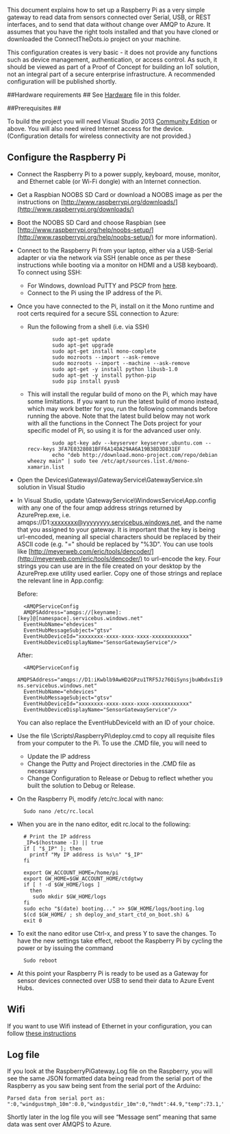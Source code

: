This document explains how to set up a Raspberry Pi as a very simple gateway to read data from sensors connected over Serial, USB, or REST interfaces, and to send that data without change over AMQP to Azure. 
It assumes that you have the right tools installed and that you have cloned or downloaded the ConnectTheDots.io project on your machine.

This configuration creates is very basic - it does not provide any functions such as device management, authentication, or access control. As such, it should be viewed as part of a Proof of Concept for building an IoT solution, not an integral part of a secure enterprise infrastructure. A recommended configuration will be published shortly.


##Hardware requirements ##
See [Hardware](Hardware.md) file in this folder.


##Prerequisites ##

To build the project you will need Visual Studio 2013 [Community Edition](http://www.visualstudio.com/downloads/download-visual-studio-vs) or above. You will also need wired Internet access for the device. (Configuration details for wireless connectivity are not provided.)

## Configure the Raspberry Pi ##

* Connect the Raspberry Pi to a power supply, keyboard, mouse, monitor, and Ethernet cable (or Wi-Fi dongle) with an Internet connection.
* Get a Raspbian NOOBS SD Card or download a NOOBS image as per the instructions on [http://www.raspberrypi.org/downloads/](http://www.raspberrypi.org/downloads/)
* Boot the NOOBS SD Card and choose Raspbian (see [http://www.raspberrypi.org/help/noobs-setup/](http://www.raspberrypi.org/help/noobs-setup/) for more information).
* Connect to the Raspberry Pi from your laptop, either via a USB-Serial adapter or via the network via SSH (enable once as per these instructions while booting via a monitor on HDMI and a USB keyboard). To connect using SSH:
    * For Windows, download PuTTY and PSCP from [here](http://www.putty.org/).
    * Connect to the Pi using the IP address of the Pi.
* Once you have connected to the Pi, install on it the Mono runtime and root certs required for a secure SSL connection to Azure:
    * Run the following from a shell (i.e. via SSH)
    

                  sudo apt-get update 
				  sudo apt-get upgrade 
                  sudo apt-get install mono-complete
                  sudo mozroots --import --ask-remove
				  sudo mozroots --import --machine --ask-remove
				  sudo apt-get -y install python libusb-1.0
				  sudo apt-get -y install python-pip
				  sudo pip install pyusb

    * This will install the regular build of mono on the Pi, which may have some limitations. If you want to run the latest build of mono instead, which may work better for you, run the following commands before running the above. Note that the latest build below may not work with all the functions in the Connect The Dots project for your specific model of Pi, so using it is for the advanced user only. 
    
                  sudo apt-key adv --keyserver keyserver.ubuntu.com --recv-keys 3FA7E0328081BFF6A14DA29AA6A19B38D3D831EF 
                  echo "deb http://download.mono-project.com/repo/debian wheezy main" | sudo tee /etc/apt/sources.list.d/mono-xamarin.list 



* Open the Devices\Gateways\GatewayService\GatewayService.sln solution in Visual Studio
* In Visual Studio, update \GatewayService\WindowsService\App.config with any one of the four amqp address strings returned by AzurePrep.exe, i.e. amqps://D1:xxxxxxxx@yyyyyyyy.servicebus.windows.net, and the 
name that you assigned to your gateway. It is important that the key is being url-encoded, meaning all special characters should be replaced by their ASCII code (e.g. "=" should be replaced by "%3D". You can use tools like [http://meyerweb.com/eric/tools/dencoder/](http://meyerweb.com/eric/tools/dencoder/) to url-encode the key. Four strings you can use are in the file created on your desktop by the AzurePrep.exe utility used earlier. Copy one of those strings and replace the relevant line in App.config:

	Before:
    
 
		<AMQPServiceConfig
		AMQPSAddress="amqps://[keyname]:[key]@[namespace].servicebus.windows.net"
		EventHubName="ehdevices"
		EventHubMessageSubject="gtsv"
		EventHubDeviceId="xxxxxxxx-xxxx-xxxx-xxxx-xxxxxxxxxxxx"
		EventHubDeviceDisplayName="SensorGatewayService"/>

	After:
 
		<AMQPServiceConfig
		AMQPSAddress="amqps://D1:iKwblb9AwHD2GPzu1TRF5Jz76QiSynsjbuWbdxsIi98%3D@sstest20-ns.servicebus.windows.net"
		EventHubName="ehdevices"
		EventHubMessageSubject="gtsv"
		EventHubDeviceId="xxxxxxxx-xxxx-xxxx-xxxx-xxxxxxxxxxxx"
		EventHubDeviceDisplayName="SensorGatewayService"/>

	You can also replace the EventHubDeviceId with an ID of your choice.

* Use  the file \Scripts\RaspberryPi\deploy.cmd to copy all requisite files from your computer to the Pi. To use the .CMD file, you will need to 
        
    * Update the IP address
    * Change the Putty and Project directories in the .CMD file as necessary
    * Change Configuration to Release or Debug to reflect whether you built the solution to Debug or Release. 
    
* On the Raspberry Pi, modify /etc/rc.local with nano:
    
		Sudo nano /etc/rc.local
 
* When you are in the nano editor, edit rc.local to the following:
    
		# Print the IP address
		_IP=$(hostname -I) || true
		if [ "$_IP" ]; then
		  printf "My IP address is %s\n" "$_IP"
		fi

		export GW_ACCOUNT_HOME=/home/pi
		export GW_HOME=$GW_ACCOUNT_HOME/ctdgtwy
		if [ ! -d $GW_HOME/logs ]
		  then
		   sudo mkdir $GW_HOME/logs
		fi
		sudo echo "$(date) booting..." >> $GW_HOME/logs/booting.log
		$(cd $GW_HOME/ ; sh deploy_and_start_ctd_on_boot.sh) &
		exit 0


* To exit the nano editor use Ctrl-x, and press Y to save the changes. To have the new settings take effect, reboot the Raspberry Pi by cycling the power or by issuing the command 
    
		Sudo reboot


* At this point your Raspberry Pi is ready to be used as a Gateway for sensor devices connected over USB to send their data to Azure Event Hubs.

## Wifi ##

If you want to use Wifi instead of Ethernet in your configuration, you can follow [these instructions](WiFi-Configuration.md)

## Log file ##

If you look at the RaspberryPiGateway.Log file on the Raspberry, you will see the same JSON formatted data being read from the serial port of the Raspberry as you saw being sent from the serial port of the Arduino:
    
	Parsed data from serial port as: ":0,"windgustmph_10m":0.0,"windgustdir_10m":0,"hmdt":44.9,"temp":73.1,"tempH":23.6,"rainin":0.0,"dailyrainin":0.0,"prss":100432.75,"batt":4.39,"lght":0.74}


Shortly later in the log file you will see “Message sent” meaning that same data was sent over AMQPS to Azure.